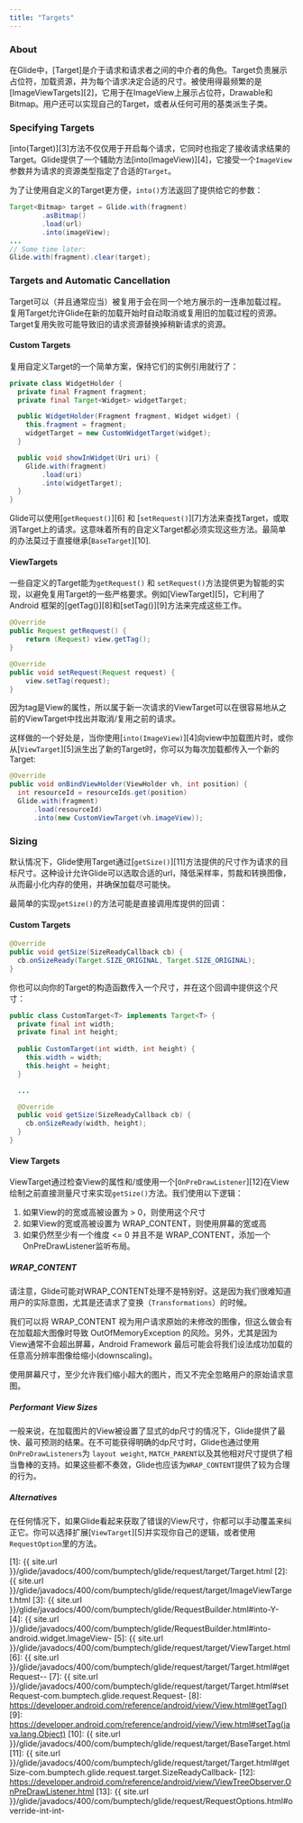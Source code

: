 ```yaml
---
title: "Targets"
---
```


### About
在Glide中，[Target]是介于请求和请求者之间的中介者的角色。Target负责展示占位符，加载资源，并为每个请求决定合适的尺寸。被使用得最频繁的是[ImageViewTargets][2]，它用于在ImageView上展示占位符，Drawable和Bitmap。用户还可以实现自己的Target，或者从任何可用的基类派生子类。

### Specifying Targets
[into(Target)][3]方法不仅仅用于开启每个请求，它同时也指定了接收请求结果的Target。Glide提供了一个辅助方法[into(ImageView)][4]，它接受一个``ImageView``参数并为请求的资源类型指定了合适的``Target``。

为了让使用自定义的Target更方便，``into()``方法返回了提供给它的参数：

```java
Target<Bitmap> target = Glide.with(fragment)
        .asBitmap()
        .load(url)
        .into(imageView);
...
// Some time later:
Glide.with(fragment).clear(target);
```

### Targets and Automatic Cancellation
Target可以（并且通常应当）被复用于会在同一个地方展示的一连串加载过程。 复用Target允许Glide在新的加载开始时自动取消或复用旧的加载过程的资源。 Target复用失败可能导致旧的请求资源替换掉稍新请求的资源。


#### Custom Targets
复用自定义Target的一个简单方案，保持它们的实例引用就行了：

```java
private class WidgetHolder {
  private final Fragment fragment;
  private final Target<Widget> widgetTarget;

  public WidgetHolder(Fragment fragment, Widget widget) {
    this.fragment = fragment;
    widgetTarget = new CustomWidgetTarget(widget);
  }

  public void showInWidget(Uri uri) {
    Glide.with(fragment)
        .load(uri)
        .into(widgetTarget);
  }
}
```

Glide可以使用[``getRequest()``][6] 和 [``setRequest()``][7]方法来查找Target，或取消Target上的请求。这意味着所有的自定义Target都必须实现这些方法。最简单的办法莫过于直接继承[``BaseTarget``][10].

#### ViewTargets
一些自定义的Target能为``getRequest()`` 和 ``setRequest()``方法提供更为智能的实现，以避免复用Target的一些严格要求。例如[ViewTarget][5]，它利用了Android 框架的[getTag()][8]和[setTag()][9]方法来完成这些工作。

```java
@Override
public Request getRequest() {
    return (Request) view.getTag();
}

@Override
public void setRequest(Request request) {
    view.setTag(request);
}
```

因为tag是View的属性，所以属于新一次请求的ViewTarget可以在很容易地从之前的ViewTarget中找出并取消/复用之前的请求。

这样做的一个好处是，当你使用[``into(ImageView)``][4]向view中加载图片时，或你从[``ViewTarget``][5]派生出了新的Target时，你可以为每次加载都传入一个新的Target:

```java
@Override
public void onBindViewHolder(ViewHolder vh, int position) {
  int resourceId = resourceIds.get(position)
  Glide.with(fragment)
      .load(resourceId)
      .into(new CustomViewTarget(vh.imageView));
```

### Sizing
默认情况下，Glide使用Target通过[``getSize()``][11]方法提供的尺寸作为请求的目标尺寸。这种设计允许Glide可以选取合适的url，降低采样率，剪裁和转换图像，从而最小化内存的使用，并确保加载尽可能快。

最简单的实现``getSize()``的方法可能是直接调用库提供的回调：

#### Custom Targets
```java
@Override
public void getSize(SizeReadyCallback cb) {
  cb.onSizeReady(Target.SIZE_ORIGINAL, Target.SIZE_ORIGINAL);
}
```

你也可以向你的Target的构造函数传入一个尺寸，并在这个回调中提供这个尺寸：

```java
public class CustomTarget<T> implements Target<T> {
  private final int width;
  private final int height;
 
  public CustomTarget(int width, int height) {
    this.width = width;
    this.height = height;
  }

  ...

  @Override
  public void getSize(SizeReadyCallback cb) {
    cb.onSizeReady(width, height);
  }
}
```

#### View Targets
ViewTarget通过检查View的属性和/或使用一个[``OnPreDrawListener``][12]在View绘制之前直接测量尺寸来实现``getSize()``方法。我们使用以下逻辑：

1. 如果View的的宽或高被设置为 > 0，则使用这个尺寸
2. 如果View的宽或高被设置为 WRAP_CONTENT，则使用屏幕的宽或高
3. 如果仍然至少有一个维度 <= 0 并且不是 WRAP_CONTENT，添加一个OnPreDrawListener监听布局。

##### WRAP_CONTENT
请注意，Glide可能对WRAP_CONTENT处理不是特别好。这是因为我们很难知道用户的实际意图，尤其是还请求了变换（`Transformations`）的时候。

我们可以将 WRAP_CONTENT 视为用户请求原始的未修改的图像，但这么做会有在加载超大图像时导致 OutOfMemoryException 的风险。另外，尤其是因为View通常不会超出屏幕，Android Framework 最后可能会将我们设法成功加载的任意高分辨率图像给缩小(downscaling)。

使用屏幕尺寸，至少允许我们缩小超大的图片，而又不完全忽略用户的原始请求意图。

##### Performant View Sizes
一般来说，在加载图片的View被设置了显式的dp尺寸的情况下，Glide提供了最快、最可预测的结果。在不可能获得明确的dp尺寸时，Glide也通过使用``OnPreDrawListeners``为 `layout weight`, `MATCH_PARENT`以及其他相对尺寸提供了相当鲁棒的支持。如果这些都不奏效，Glide也应该为`WRAP_CONTENT`提供了较为合理的行为。

##### Alternatives
在任何情况下，如果Glide看起来获取了错误的View尺寸，你都可以手动覆盖来纠正它。你可以选择扩展[``ViewTarget``][5]并实现你自己的逻辑，或者使用``RequestOption``里的方法。

[1]: {{ site.url }}/glide/javadocs/400/com/bumptech/glide/request/target/Target.html
[2]: {{ site.url }}/glide/javadocs/400/com/bumptech/glide/request/target/ImageViewTarget.html
[3]: {{ site.url }}/glide/javadocs/400/com/bumptech/glide/RequestBuilder.html#into-Y-
[4]: {{ site.url }}/glide/javadocs/400/com/bumptech/glide/RequestBuilder.html#into-android.widget.ImageView-
[5]: {{ site.url }}/glide/javadocs/400/com/bumptech/glide/request/target/ViewTarget.html
[6]: {{ site.url }}/glide/javadocs/400/com/bumptech/glide/request/target/Target.html#getRequest--
[7]: {{ site.url }}/glide/javadocs/400/com/bumptech/glide/request/target/Target.html#setRequest-com.bumptech.glide.request.Request-
[8]: https://developer.android.com/reference/android/view/View.html#getTag()
[9]: https://developer.android.com/reference/android/view/View.html#setTag(java.lang.Object)
[10]: {{ site.url }}/glide/javadocs/400/com/bumptech/glide/request/target/BaseTarget.html
[11]: {{ site.url }}/glide/javadocs/400/com/bumptech/glide/request/target/Target.html#getSize-com.bumptech.glide.request.target.SizeReadyCallback-
[12]: https://developer.android.com/reference/android/view/ViewTreeObserver.OnPreDrawListener.html
[13]: {{ site.url }}/glide/javadocs/400/com/bumptech/glide/request/RequestOptions.html#override-int-int-

